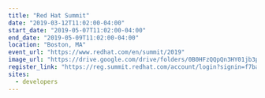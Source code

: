 ```yaml
---
title: "Red Hat Summit"
date: "2019-03-12T11:02:00-04:00"
start_date: "2019-05-07T11:02:00-04:00"
end_date: "2019-05-09T11:02:00-04:00"
location: "Boston, MA"
event_url: "https://www.redhat.com/en/summit/2019"
image_url: "https://drive.google.com/drive/folders/0B0HFzQQpQn3HY01jb3poWFJTQXc"
register_link: "https://reg.summit.redhat.com/account/login?signin=f7ba1fe3b29e0fc0f71180f82e9e22d5"
sites:
  - developers
---
```

